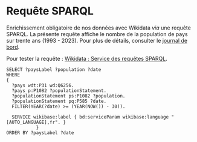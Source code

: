 # Requête SPARQL

Enrichissement obligatoire de nos données avec Wikidata _via_ une requête SPARQL. La présente requête affiche le nombre de la population de pays sur trente ans (1993 - 2023). Pour plus de détails, consulter le [journal de bord](Journal-de-bord/Journal-de-bord.pdf).

Pour tester la requête : [Wikidata : Service des requêtes SPARQL](https://query.wikidata.org/).

```sparql
SELECT ?paysLabel ?population ?date
WHERE
{
  ?pays wdt:P31 wd:Q6256.
  ?pays p:P1082 ?populationStatement.
  ?populationStatement ps:P1082 ?population.
  ?populationStatement pq:P585 ?date.
  FILTER(YEAR(?date) >= (YEAR(NOW()) - 30)).
  
  SERVICE wikibase:label { bd:serviceParam wikibase:language "[AUTO_LANGUAGE],fr". }
           }
ORDER BY ?paysLabel ?date
```
